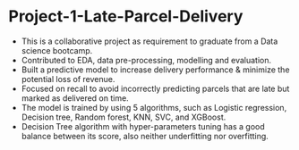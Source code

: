 # Project-1-Late-Parcel-Delivery
- This is a collaborative project as requirement to graduate from a Data science bootcamp.
- Contributed to EDA, data pre-processing, modelling and evaluation.
- Built a predictive model to increase delivery performance & minimize the potential loss of revenue.
- Focused on recall to avoid incorrectly predicting parcels that are late but marked as delivered on time.
- The model is trained by using 5 algorithms, such as Logistic regression, Decision tree, Random forest, KNN, SVC, and XGBoost.
- Decision Tree algorithm with hyper-parameters tuning has a good balance between its score, also neither underfitting nor overfitting.
